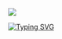 <img src="https://capsule-render.vercel.app/api?type=soft&height=290&color=gradient&text=Welecome%20to%20my%20Github&reversal=false&section=header&textBg=false&fontAlign=50&animation=fadeIn&fontAlignY=50" />

<a href="https://git.io/typing-svg"><img src="https://readme-typing-svg.demolab.com?font=Fira+Code&pause=1000&width=435&lines=https%3A%2F%2Fwww.instagram.com%2Flsg_0862" alt="Typing SVG" /></a>
